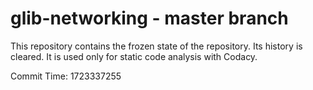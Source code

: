 # glib-networking - master branch

This repository contains the frozen state of the repository.
Its history is cleared. It is used only for static code
analysis with Codacy.

Commit Time: 1723337255